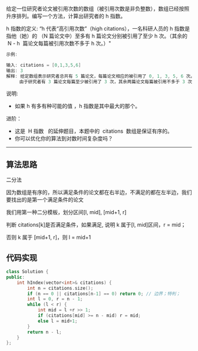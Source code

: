给定一位研究者论文被引用次数的数组（被引用次数是非负整数），数组已经按照升序排列。编写一个方法，计算出研究者的 h 指数。

h 指数的定义: “h 代表“高引用次数”（high citations），一名科研人员的 h 指数是指他（她）的 （N 篇论文中）至多有 h 篇论文分别被引用了至少 h 次。（其余的  N - h  篇论文每篇被引用次数不多于 h 次。）"

```cpp
示例:

输入: citations = [0,1,3,5,6]
输出: 3
解释: 给定数组表示研究者总共有 5 篇论文，每篇论文相应的被引用了 0, 1, 3, 5, 6 次。
     由于研究者有 3 篇论文每篇至少被引用了 3 次，其余两篇论文每篇被引用不多于 3 次，所以她的 h 指数是 3。
```

说明:

- 如果 h 有多有种可能的值 ，h 指数是其中最大的那个。

进阶：

- 这是  H 指数   的延伸题目，本题中的  citations  数组是保证有序的。
- 你可以优化你的算法到对数时间复杂度吗？

---

## 算法思路

二分法

因为数组是有序的，所以满足条件的论文都在右半边，不满足的都在左半边，我们要找出的是第一个满足条件的论文

我们用第一种二分模板，划分区间[l, mid], [mid+1, r]

判断 citations[k]是否满足条件，如果满足, 说明 k 属于[l, mid]区间，r = mid；

否则 k 属于 [mid+1, r]，则 l = mid+1

## 代码实现

```cpp
class Solution {
public:
    int hIndex(vector<int>& citations) {
        int n = citations.size();
        if (n == 0 || citations[n-1] == 0) return 0; // 边界；特判；
        int l = 0, r = n - 1;
        while (l < r) {
            int mid = l +r >> 1;
            if (citations[mid] >= n - mid) r = mid;
            else l = mid+1;
        }
        return n - l;
    }
};
```
